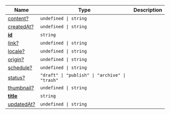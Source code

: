 <section id="main" data-note="AUTO-GENERATED CONTENT, DO NOT EDIT DIRECTLY!">

| Name                                                                                                | Type                                                      | Description |
| --------------------------------------------------------------------------------------------------- | --------------------------------------------------------- | ----------- |
| [content?](https://schemata.lamnhan.com/content/reference/interfaces/notification.html#content)     | <code>undefined \| string</code>                          |             |
| [createdAt?](https://schemata.lamnhan.com/content/reference/interfaces/notification.html#createdat) | <code>undefined \| string</code>                          |             |
| [**id**](https://schemata.lamnhan.com/content/reference/interfaces/notification.html#id)            | <code>string</code>                                       |             |
| [link?](https://schemata.lamnhan.com/content/reference/interfaces/notification.html#link)           | <code>undefined \| string</code>                          |             |
| [locale?](https://schemata.lamnhan.com/content/reference/interfaces/notification.html#locale)       | <code>undefined \| string</code>                          |             |
| [origin?](https://schemata.lamnhan.com/content/reference/interfaces/notification.html#origin)       | <code>undefined \| string</code>                          |             |
| [schedule?](https://schemata.lamnhan.com/content/reference/interfaces/notification.html#schedule)   | <code>undefined \| string</code>                          |             |
| [status?](https://schemata.lamnhan.com/content/reference/interfaces/notification.html#status)       | <code>"draft" \| "publish" \| "archive" \| "trash"</code> |             |
| [thumbnail?](https://schemata.lamnhan.com/content/reference/interfaces/notification.html#thumbnail) | <code>undefined \| string</code>                          |             |
| [**title**](https://schemata.lamnhan.com/content/reference/interfaces/notification.html#title)      | <code>string</code>                                       |             |
| [updatedAt?](https://schemata.lamnhan.com/content/reference/interfaces/notification.html#updatedat) | <code>undefined \| string</code>                          |             |

</section>
